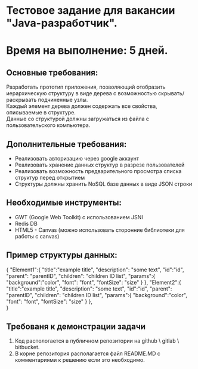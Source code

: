 <h1>Тестовое задание для вакансии "Java-разработчик".</h1>

<h1>Время на выполнение: 5 дней.</h1>


<h2>Основные требования:</h2>

Разработать прототип приложения, позволяющий отобразить иерархическую структуру в виде дерева с возможностью скрывать/раскрывать подчиненные узлы. 
<br>Каждый элемент дерева должен содержать все свойства, описываемые в структуре.
<br>Данные со структурой должны загружаться из файла с пользовательского компьютера.

<h2>Дополнительные требования:</h2>
<ul>
  <li>Реализовать авторизацию через google аккаунт</li>
  <li>Реализовать хранение данных структур в разрезе пользователей</li>
  <li>Реализовать возможность предварительного просмотра списка структур перед открытием</li>
  <li>Структуры должны хранить NoSQL базе данных в виде JSON строки</li>
</ul>

<h2>Необходимые инструменты:</h2>
<ul>
  <li>GWT (Google Web Toolkit) с использованием JSNI</li>
  <li>Redis DB</li>
  <li>HTML5 - Canvas (можно использовать сторонние библиотеки для работы с canvas)</li>
 </ul>

<h2>Пример структуры данных:</h2>

{
  "Element1":{
"title":"example title",
"description": "some text",
"id":"id",
"parent": "parentID",
"children": "children ID list",
"params":{
"background":"color",
"font": "font",
"fontSize": "size"
		}
    	},
"Element2":{
"title":"example title",
"description": "some text",
"id":"id",
"parent": "parentID",
"children": "children ID list",
"params":{
"background":"color",
"font": "font",
"fontSize": "size"
	}
    },	
}


<h2>Требованя к демонстрации задачи</h2>
<ol>
    <li>Код распологается в публичном репозитории на github \ gitlab \ bitbucket.</li>
    <li>В корне репозитория располагается файл README.MD c комментариями к решению если это необходимо.</li>
</io>
